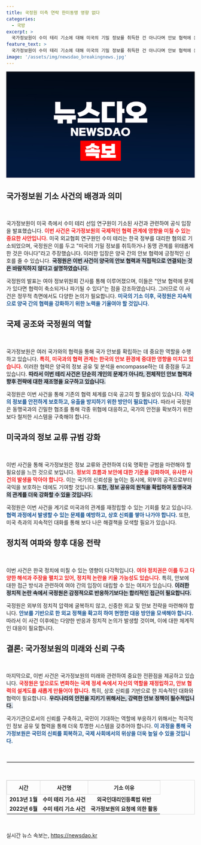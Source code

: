 ```yaml
---
title: 국정원 미측 연락 한미동맹 영향 없다
categories:
  - 국방
excerpt: >
  국가정보원이 수미 테리 기소에 대해 미국의 기밀 정보를 취득한 건 아니다며 안보 협력에 문제 없음을 강조했습니다. 미-한 동맹의 미래는? 클릭해서 확인해보세요!
feature_text: >
  국가정보원이 수미 테리 기소에 대해 미국의 기밀 정보를 취득한 건 아니다며 안보 협력에 문제 없음을 강조했습니다. 미-한 동맹의 미래는? 클릭해서 확인해보세요!
image: '/assets/img/newsdao_breakingnews.jpg'
---
```


<p><img src="/assets/img/newsdao_breakingnews.jpg" alt="firstkoreanews 속보" /></p>

<h2 data-ke-size="size26">국가정보원 기소 사건의 배경과 의미</h2>

<p data-ke-size="size16">&nbsp;</p>

<p>국가정보원이 미국 측에서 수미 테리 선임 연구원이 기소된 사건과 관련하여 공식 입장을 발표했습니다. <b><span style="color: #ee2323;">이번 사건은 국가정보원의 국제적인 협력 관계에 영향을 미칠 수 있는 중요한 사안입니다.</span></b> 미국 외교협회 연구원인 수미 테리는 한국 정부를 대리한 혐의로 기소되었으며, 국정원은 이를 두고 "미국의 기밀 정보를 취득하거나 동맹 관계를 위태롭게 한 것은 아니다"라고 주장했습니다. 이러한 입장은 양국 간의 안보 협력에 긍정적인 신호를 줄 수 있습니다. <b><span style="background-color: #21538527;">국정원은 이번 사건이 양국의 안보 협력과 직접적으로 연결되는 것은 바람직하지 않다고 설명하였습니다.</span></b> </p>

<p>국정원의 발표는 여야 정보위원회 간사를 통해 이루어졌으며, 이들은 "안보 협력에 문제가 있다면 협력이 축소되거나 파기될 수 있다"는 점을 강조하였습니다. 그러므로 이 사건은 정무적 측면에서도 다양한 논의가 필요합니다. <b><span style="color: #1a5490;">미국의 기소 이후, 국정원은 지속적으로 양국 간의 협력을 강화하기 위한 노력을 기울여야 할 것입니다.</span></b> </p>

<h2 data-ke-size="size26">국제 공조와 국정원의 역할</h2>

<p data-ke-size="size16">&nbsp;</p>

<p>국가정보원은 여러 국가와의 협력을 통해 국가 안보를 확립하는 데 중요한 역할을 수행하고 있습니다. <b><span style="color: #ee2323;">특히, 미국과의 협력 관계는 한국의 안보 환경에 중대한 영향을 미치고 있습니다.</span></b> 이러한 협력은 양국의 정보 공유 및 분석을 encompasse하는 데 중점을 두고 있습니다. <b><span style="background-color: #21538527;">따라서 이번 테리 사건은 단순히 개인의 문제가 아니라, 전체적인 안보 협력과 향후 전략에 대한 재조명을 요구하고 있습니다.</span></b> </p>

<p>국정원은 이번 사건을 통해 기존의 협력 체계를 더욱 공고히 할 필요성이 있습니다. <b><span style="color: #1a5490;">각국의 정보를 안전하게 보호하고, 유출을 방지하기 위한 방안이 필요합니다.</span></b> 따라서 국정원은 동맹국과의 긴밀한 협조를 통해 각종 위협에 대응하고, 국가의 안전을 확보하기 위한 보다 철저한 시스템을 구축해야 합니다. </p>

<h2 data-ke-size="size26">미국과의 정보 교류 규범 강화</h2>

<p data-ke-size="size16">&nbsp;</p>

<p>이번 사건을 통해 국가정보원은 정보 교류와 관련하여 더욱 명확한 규범을 마련해야 할 필요성을 느낀 것으로 보입니다. <b><span style="color: #ee2323;">정보의 흐름과 보안에 대한 기준을 강화하여, 유사한 사건의 발생을 막아야 합니다.</span></b> 이는 국가의 신뢰성을 높이는 동시에, 외부의 공격으로부터 국익을 보호하는 데에도 기여할 것입니다. <b><span style="background-color: #21538527;">또한, 정보 공유의 원칙을 확립하여 동맹국과의 관계를 더욱 강화할 수 있을 것입니다.</span></b></p>

<p>국정원은 이번 사건을 계기로 미국과의 관계를 재정립할 수 있는 기회를 찾고 있습니다. <b><span style="color: #1a5490;">협력 과정에서 발생할 수 있는 문제를 예방하고, 상호 신뢰를 쌓아 나가야 합니다.</span></b> 또한, 미국 측과의 지속적인 대화를 통해 보다 나은 해결책을 모색할 필요가 있습니다. </p>

<h2 data-ke-size="size26">정치적 여파와 향후 대응 전략</h2>

<p data-ke-size="size16">&nbsp;</p>

<p>이번 사건은 한국 정치에 미칠 수 있는 영향이 다각적입니다. <b><span style="color: #ee2323;">여야 정치권은 이를 두고 다양한 해석과 주장을 펼치고 있어, 정치적 논란을 키울 가능성도 있습니다.</span></b> 특히, 안보에 대한 접근 방식과 관련하여 여야 간의 입장이 대립할 수 있는 여지가 있습니다. <b><span style="background-color: #21538527;">이러한 정치적 논란 속에서 국정원은 감정적으로 반응하기보다는 합리적인 접근이 필요합니다.</span></b> </p>

<p>국정원은 외부의 정치적 압력에 굴복하지 않고, 신중한 외교 및 안보 전략을 마련해야 합니다. <b><span style="color: #1a5490;">안보를 기반으로 한 외교 정책을 확고히 하여 현명한 대응 방안을 모색해야 합니다.</span></b> 따라서 이 사건 이후에는 다양한 반응과 정치적 논의가 발생할 것이며, 이에 대한 체계적인 대응이 필요합니다. </p>

<h2 data-ke-size="size26">결론: 국가정보원의 미래와 신뢰 구축</h2>

<p data-ke-size="size16">&nbsp;</p>

<p>마지막으로, 이번 사건은 국가정보원의 미래와 관련하여 중요한 전환점을 제공하고 있습니다. <b><span style="color: #ee2323;">국정원은 앞으로도 변화하는 국제 정세 속에서 자신의 역할을 재정립하고, 안보 협력의 설계도를 새롭게 만들어야 합니다.</span></b> 특히, 상호 신뢰를 기반으로 한 지속적인 대화와 협력이 필요합니다. <b><span style="background-color: #21538527;">우리나라의 안전을 지키기 위해서는, 강력한 안보 정책이 필수적입니다.</span></b> </p>

<p>국가기관으로서의 신뢰를 구축하고, 국민이 기대하는 역할에 부응하기 위해서는 적극적인 정보 공유 및 협력을 통해 더욱 투명한 시스템을 갖추어야 합니다. <b><span style="color: #1a5490;">이 과정을 통해 국가정보원은 국민의 신뢰를 회복하고, 국제 사회에서의 위상을 더욱 높일 수 있을 것입니다.</span></b> </p>

<p data-ke-size="size16">&nbsp;</p>

<p><hr style="border: 2px solid #ddd;"></hr></p>

<p data-ke-size="size16">&nbsp;</p>

<table style="border: 1px solid #ddd; width: 100%; border-collapse: collapse;">
    <tr>
        <th style="border: 1px solid #ddd; padding: 8px;">시간</th>
        <th style="border: 1px solid #ddd; padding: 8px;">사건명</th>
        <th style="border: 1px solid #ddd; padding: 8px;">기소 이유</th>
    </tr>
    <tr>
        <td style="text-align: center; height: 17px;"><b>2013년 1월</b></td>
        <td style="text-align: center; height: 17px;"><b>수미 테리 기소 사건</b></td>
        <td style="text-align: center; height: 17px;"><b>외국인대리인등록법 위반</b></td>
    </tr>
    <tr>
        <td style="text-align: center; height: 17px;"><b>2022년 6월</b></td>
        <td style="text-align: center; height: 17px;"><b>수미 테리 기소 사건</b></td>
        <td style="text-align: center; height: 17px;"><b>국가정보원의 요청에 의한 활동</b></td>
    </tr>
</table>

<p data-ke-size="size16">&nbsp;</p>
실시간 뉴스 속보는, <a href="https://newsdao.kr" rel="dofollow">https://newsdao.kr</a>



